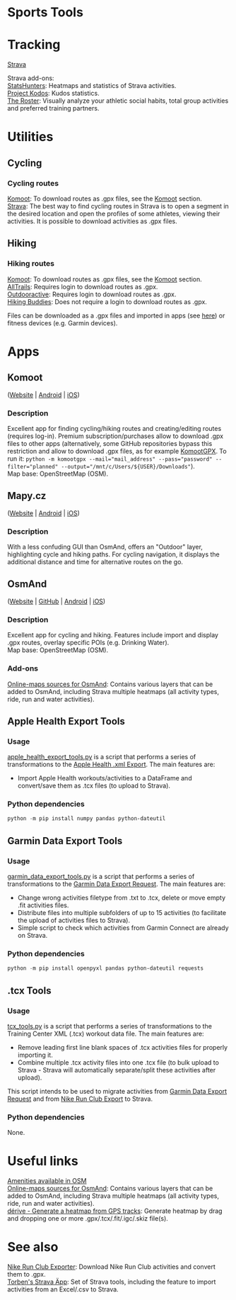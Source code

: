 # Sports Tools

# Tracking

[Strava](https://www.strava.com)

Strava add-ons:\
[StatsHunters](https://www.statshunters.com): Heatmaps and statistics of Strava activities.\
[Project Kodos](https://labs.strava.com/kodos/): Kudos statistics.\
[The Roster](https://labs.strava.com/roster/): Visually analyze your athletic social habits, total group activities and preferred training partners.

# Utilities

## Cycling

### Cycling routes

[Komoot](https://www.komoot.com/discover): To download routes as .gpx files, see the [Komoot](#komoot) section.\
[Strava](https://www.strava.com/segments/explore): The best way to find cycling routes in Strava is to open a segment in the desired location and open the profiles of some athletes, viewing their activities. It is possible to download activities as .gpx files.

## Hiking

### Hiking routes
[Komoot](https://www.komoot.com/discover): To download routes as .gpx files, see the [Komoot](#komoot) section.\
[AllTrails](https://www.alltrails.com/explore): Requires login to download routes as .gpx.\
[Outdooractive](https://www.outdooractive.com/en/routes/): Requires login to download routes as .gpx.\
[Hiking Buddies](https://www.hiking-buddies.com/routes/routes_list/): Does not require a login to download routes as .gpx.

Files can be downloaded as a .gpx files and imported in apps (see [here](#apps)) or fitness devices (e.g. Garmin devices).


# Apps

## Komoot
([Website](https://www.komoot.de) | [Android](https://play.google.com/store/apps/details?id=de.komoot.android) | [iOS](https://apps.apple.com/app/komoot-route-planner-gps/id447374873))

### Description
Excellent app for finding cycling/hiking routes and creating/editing routes (requires log-in). Premium subscription/purchases allow to download .gpx files to other apps (alternatively, some GitHub repositories bypass this restriction and allow to download .gpx files, as for example [KomootGPX](https://github.com/ThePBone/KomootGPX). To run it: ```python -m komootgpx --mail="mail_address" --pass="password" --filter="planned" --output="/mnt/c/Users/${USER}/Downloads"```).\
Map base: OpenStreetMap (OSM).


## Mapy.cz
([Website](https://mapy.cz) | [Android](https://play.google.com/store/apps/details?id=cz.seznam.mapy) | [iOS](https://apps.apple.com/app/mapy-cz-navigation-maps/id411411020))

### Description
With a less confuding GUI than OsmAnd, offers an "Outdoor" layer, highlighting cycle and hiking paths. For cycling navigation, it displays the additional distance and time for alternative routes on the go.


## OsmAnd
([Website](https://osmand.net) | [GitHub](https://github.com/osmandapp/OsmAnd) | [Android](https://play.google.com/store/apps/details?id=net.osmand.plus) | [iOS](https://apps.apple.com/app/apple-store/id934850257))

### Description
Excellent app for cycling and hiking. Features include import and display .gpx routes, overlay specific POIs (e.g. Drinking Water).\
Map base: OpenStreetMap (OSM).

### Add-ons
[Online-maps sources for OsmAnd](https://anygis.ru/Web/Html/Osmand_en): Contains various layers that can be added to OsmAnd, including Strava multiple heatmaps (all activity types, ride, run and water activities).


## Apple Health Export Tools

### Usage

[apple_health_export_tools.py](apple_health_export_tools.py) is a script that performs a series of transformations to the [Apple Health .xml Export](https://support.apple.com/guide/iphone/share-your-health-data-iph5ede58c3d/ios). The main features are:
- Import Apple Health workouts/activities to a DataFrame and convert/save them as .tcx files (to upload to Strava).

### Python dependencies

```.ps1
python -m pip install numpy pandas python-dateutil
```


## Garmin Data Export Tools

### Usage

[garmin_data_export_tools.py](garmin_data_export_tools.py) is a script that performs a series of transformations to the [Garmin Data Export Request](https://www.garmin.com/en-US/account/datamanagement/exportdata/). The main features are:
- Change wrong activities filetype from .txt to .tcx, delete or move empty .fit activities files.
- Distribute files into multiple subfolders of up to 15 activities (to facilitate the upload of activities files to Strava).
- Simple script to check which activities from Garmin Connect are already on Strava.

### Python dependencies

```.ps1
python -m pip install openpyxl pandas python-dateutil requests
```


## .tcx Tools

### Usage

[tcx_tools.py](tcx_tools.py) is a script that performs a series of transformations to the Training Center XML (.tcx) workout data file. The main features are:
- Remove leading first line blank spaces of .tcx activities files for properly importing it.
- Combine multiple .tcx activity files into one .tcx file (to bulk upload to Strava - Strava will automatically separate/split these activities after upload).

This script intends to be used to migrate activities from [Garmin Data Export Request](https://www.garmin.com/en-US/account/datamanagement/exportdata/) and from [Nike Run Club Export](https://www.nike.com/help/privacy) to Strava.


### Python dependencies

None.


# Useful links

[Amenities available in OSM](https://wiki.openstreetmap.org/wiki/Key:amenity)\
[Online-maps sources for OsmAnd](https://anygis.ru/Web/Html/Osmand_en): Contains various layers that can be added to OsmAnd, including Strava multiple heatmaps (all activity types, ride, run and water activities).\
[dérive - Generate a heatmap from GPS tracks](https://erik.github.io/derive/): Generate heatmap by drag and dropping one or more .gpx/.tcx/.fit/.igc/.skiz file(s).


# See also

[Nike Run Club Exporter](https://github.com/yasoob/nrc-exporter): Download Nike Run Club activities and convert them to .gpx.\
[Torben's Strava Äpp](https://entorb.net/strava/): Set of Strava tools, including the feature to import activities from an Excel/.csv to Strava.
